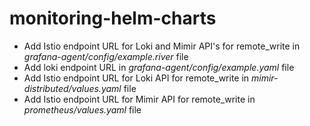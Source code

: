 # monitoring-helm-charts

* Add Istio endpoint URL for Loki and Mimir API's for remote_write in _grafana-agent/config/example.river_ file
* Add loki endpoint URL in _grafana-agent/config/example.yaml_ file
* Add Istio endpoint URL for Loki API for remote_write in _mimir-distributed/values.yaml_ file
* Add Istio endpoint URL for Mimir API for remote_write in _prometheus/values.yaml_ file

